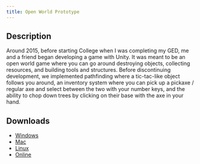 ```yaml
---
title: Open World Prototype
---
```


## Description
Around 2015, before starting College when I was completing my GED, me and a friend began developing a game with Unity. It was meant to be an open world game where you can go around destroying objects, collecting resources, and building tools and structures. Before discontinuing development, we implemented pathfinding where a tic-tac-like object follows you around, an inventory system where you can pick up a pickaxe / regular axe and select between the two with your number keys, and the ability to chop down trees by clicking on their base with the axe in your hand.

## Downloads
* [Windows](/files/open-world/windows.zip)
* [Mac](/files/open-world/mac.zip)
* [Linux](/files/open-world/linux.zip)
* [Online](/files/open-world/webgl/index.html)
